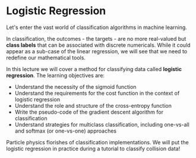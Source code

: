 # Logistic Regression

Let's enter the vast world of classification algorithms in machine learning.

In classification, the outcomes - the targets - are no more real-valued but __class labels__ that can be associated with discrete numericals. While it could appear as a sub-case of the linear regression, we will see that we need to redefine our mathematical tools. 

In this lecture we will cover a method for classifying data called __logistic regression__. The learning objectives are:

- Understand the necessity of the sigmoid function
- Understand the requirements for the cost function in the context of logistic regression
- Understand the role and structure of the cross-entropy function
- Write the pseudo-code of the gradient descent algorithm for classification
- Understand strategies for multiclass classification, including one-vs-all and softmax (or one-vs-one) approaches

Particle physics florishes of classification implementations. We will put the logistic regression in practice during a tutorial to classify collision data!